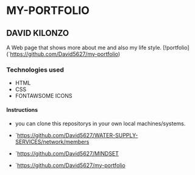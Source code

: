 # MY-PORTFOLIO
## DAVID KILONZO
A Web page that shows more about me and also my life style.
[!portfolio] (`https://github.com/David5627/my-portfolio)
### Technologies used
* HTML
* CSS
* FONTAWSOME ICONS

#### Instructions
* you can clone this repositorys in your own local machines/systems.
* `https://github.com/David5627/WATER-SUPPLY-SERVICES/network/members

* `https://github.com/David5627/MINDSET
* `https://github.com/David5627/my-portfolio


